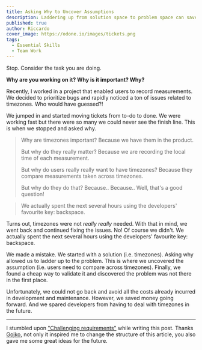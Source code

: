 ```yaml
---
title: Asking Why to Uncover Assumptions
description: Laddering up from solution space to problem space can save a ton of money (and timezones).
published: true
author: Riccardo
cover_image: https://odone.io/images/tickets.png
tags:
  - Essential Skills
  - Team Work
---
```


Stop. Consider the task you are doing.

**Why are you working on it? Why is it important? Why?**

Recently, I worked in a project that enabled users to record measurements. We decided to prioritize bugs and rapidly noticed a ton of issues related to timezones. Who would have guessed?!

We jumped in and started moving tickets from to-do to done. We were working fast but there were so many we could never see the finish line. This is when we stopped and asked why.

> Why are timezones important?
> Because we have them in the product.
>
> But why do they really matter?
> Because we are recording the local time of each measurement.
>
> But why do users really really want to have timezones?
> Because they compare measurements taken across timezones.
>
> But why do they do that?
> Because.. Because.. Well, that's a good question!

> We actually spent the next several hours using the developers' favourite key: backspace.

Turns out, timezones were not *really really* needed. With that in mind, we went back and continued fixing the issues. No! Of course we didn't. We actually spent the next several hours using the developers' favourite key: backspace.

We made a mistake. We started with a solution (i.e. timezones). Asking why allowed us to ladder up to the problem. This is where we uncovered the assumption (i.e. users need to compare across timezones). Finally, we found a cheap way to validate it and discovered the problem was not there in the first place.

Unfortunately, we could not go back and avoid all the costs already incurred in development and maintenance. However, we saved money going forward. And we spared developers from having to deal with timezones in the future.

---

I stumbled upon ["Challenging requirements"](https://vimeo.com/31715562) while writing this post. Thanks [Gojko](https://gojko.net), not only it inspired me to change the structure of this article, you also gave me some great ideas for the future.
